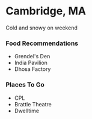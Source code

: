 # Cambridge, MA
Cold and snowy on weekend

### Food Recommendations
- Grendel's Den
- India Pavilion
- Dhosa Factory

### Places To Go
- CPL
- Brattle Theatre
- Dwelltime

